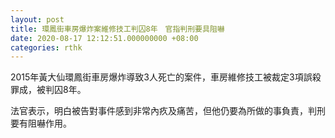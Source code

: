 ```yaml
---
layout: post
title: 環鳳街車房爆炸案維修技工判囚8年　官指判刑要具阻嚇
date: 2020-08-17 12:12:51.000000000 +08:00
categories: rthk
---
```


2015年黃大仙環鳳街車房爆炸導致3人死亡的案件，車房維修技工被裁定3項誤殺罪成，被判囚8年。

法官表示，明白被告對事件感到非常內疚及痛苦，但他仍要為所做的事負責，判刑要有阻嚇作用。
